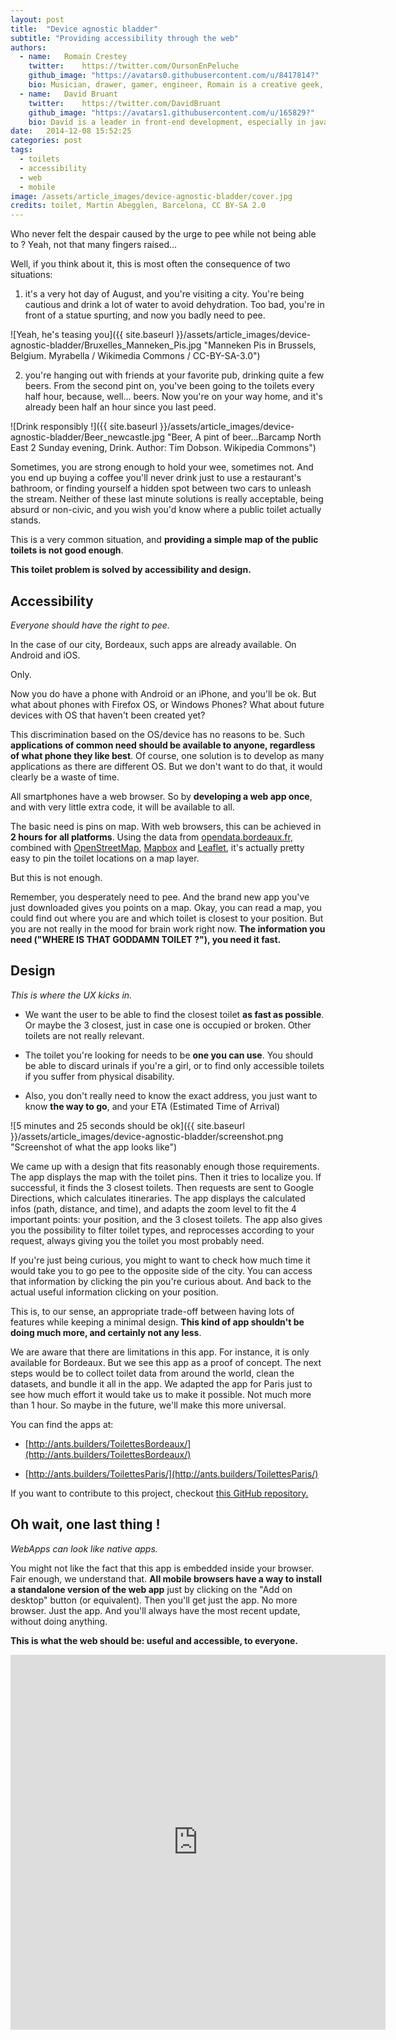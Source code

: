 ```yaml
---
layout: post
title:  "Device agnostic bladder"
subtitle: "Providing accessibility through the web"
authors:
  - name:   Romain Crestey
    twitter:    https://twitter.com/OursonEnPeluche
    github_image: "https://avatars0.githubusercontent.com/u/8417814?"
    bio: Musician, drawer, gamer, engineer, Romain is a creative geek, convinced that the best technology is half useless without a well-thought design. With a growing UX interest, he works on developing ergonomic solutions to help give the users back the control on their data.
  - name:   David Bruant
    twitter:    https://twitter.com/DavidBruant
    github_image: "https://avatars1.githubusercontent.com/u/165829?"
    bio: David is a leader in front-end development, especially in javascript and standards specification. Contributor to Mozilla, he believes deeply in open web and open source. He teaches coding to young children and datavisualization in design schools.
date:   2014-12-08 15:52:25
categories: post
tags: 
  - toilets
  - accessibility
  - web
  - mobile
image: /assets/article_images/device-agnostic-bladder/cover.jpg
credits: toilet, Martin Abegglen, Barcelona, CC BY-SA 2.0
---
```


Who never felt the despair caused by the urge to pee while not being able to ? Yeah, not that many fingers raised...

Well, if you think about it, this is most often the consequence of two situations:

1) it's a very hot day of August, and you're visiting a city. You're being cautious and drink a lot of water to avoid dehydration. Too bad, you're in front of a statue spurting, and now you badly need to pee.

![Yeah, he's teasing you]({{ site.baseurl }}/assets/article_images/device-agnostic-bladder/Bruxelles_Manneken_Pis.jpg "Manneken Pis in Brussels, Belgium. Myrabella / Wikimedia Commons / CC-BY-SA-3.0")

2) you're hanging out with friends at your favorite pub, drinking quite a few beers. From the second pint on, you've been going to the toilets every half hour, because, well... beers. Now you're on your way home, and it's already been half an hour since you last peed.

![Drink responsibly !]({{ site.baseurl }}/assets/article_images/device-agnostic-bladder/Beer_newcastle.jpg "Beer, A pint of beer...Barcamp North East 2 Sunday evening, Drink. Author: Tim Dobson. Wikipedia Commons")


Sometimes, you are strong enough to hold your wee, sometimes not. And you end up buying a coffee you'll never drink just to use a restaurant's bathroom, or finding yourself a hidden spot between two cars to unleash the stream.
Neither of these last minute solutions is really acceptable, being absurd or non-civic, and you wish you'd know where a public toilet actually stands.

This is a very common situation, and **providing a simple map of the public toilets is not good enough**. 

**This toilet problem is solved by accessibility and design.**


## Accessibility
*Everyone should have the right to pee.*

In the case of our city, Bordeaux, such apps are already available. On Android and iOS.

Only.

Now you do have a phone with Android or an iPhone, and you'll be ok. But what about phones with Firefox OS, or Windows Phones? What about future devices with OS that haven't been created yet?

This discrimination based on the OS/device has no reasons to be. Such **applications of common need should be available to anyone, regardless of what phone they like best**. Of course, one solution is to develop as many applications as there are different OS. But we don't want to do that, it would clearly be a waste of time.

All smartphones have a web browser. So by **developing a web app once**, and with very little extra code, it will be available to all.

 The basic need is pins on map. With web browsers, this can be achieved in **2 hours for all platforms**. Using the data from [opendata.bordeaux.fr](http://opendata.bordeaux.fr), combined with [OpenStreetMap](http://www.openstreetmap.org/#map=5/51.500/-0.100), [Mapbox](https://www.mapbox.com) and [Leaflet](http://leafletjs.com), it's actually pretty easy to pin the toilet locations on a map layer.

 But this is not enough.

 Remember, you desperately need to pee. And the brand new app you've just downloaded gives you points on a map. Okay, you can read a map, you could find out where you are and which toilet is closest to your position. But you are not really in the mood for brain work right now. **The information you need ("WHERE IS THAT GODDAMN TOILET ?"), you need it fast.**

## Design
*This is where the UX kicks in.*

* We want the user to be able to find the closest toilet **as fast as possible**. Or maybe the 3 closest, just in case one is occupied or broken. Other toilets are not really relevant.

* The toilet you're looking for needs to be **one you can use**. You should be able to discard urinals if you're a girl, or to find only accessible toilets if you suffer from physical disability.

* Also, you don't really need to know the exact address, you just want to know **the way to go**, and your ETA (Estimated Time of Arrival)

![5 minutes and 25 seconds should be ok]({{ site.baseurl }}/assets/article_images/device-agnostic-bladder/screenshot.png "Screenshot of what the app looks like")

We came up with a design that fits reasonably enough those requirements. The app displays the map with the toilet pins. Then it tries to localize you. If successful, it finds the 3 closest toilets. Then requests are sent to Google Directions, which calculates itineraries. The app displays the calculated infos (path, distance, and time), and adapts the zoom level to fit the 4 important points: your position, and the 3 closest toilets.
The app also gives you the possibility to filter toilet types, and reprocesses according to your request, always giving you the toilet you most probably need.

If you're just being curious, you might to want to check how much time it would take you to go pee to the opposite side of the city. You can access that information by clicking the pin you're curious about. And back to the actual useful information clicking on your position.

This is, to our sense, an appropriate trade-off between having lots of features while keeping a minimal design. **This kind of app shouldn't be doing much more, and certainly not any less**.

We are aware that there are limitations in this app. For instance, it is only available for Bordeaux. But we see this app as a proof of concept. The next steps would be to collect toilet data from around the world, clean the datasets, and bundle it all in the app. We adapted the app for Paris just to see how much effort it would take us to make it possible. Not much more than 1 hour. So maybe in the future, we'll make this more universal.

You can find the apps at:

* [http://ants.builders/ToilettesBordeaux/](http://ants.builders/ToilettesBordeaux/)

* [http://ants.builders/ToilettesParis/](http://ants.builders/ToilettesParis/)

If you want to contribute to this project, checkout
[this GitHub repository.](https://github.com/anthill/ToilettesBordeaux/)

## Oh wait, one last thing !
*WebApps can look like native apps.*

You might not like the fact that this app is embedded inside your browser. Fair enough, we understand that. **All mobile browsers have a way to install a standalone version of the web app** just by clicking on the "Add on desktop" button (or equivalent). Then you'll get just the app. No more browser. Just the app. And you'll always have the most recent update, without doing anything.

**This is what the web should be: useful and accessible, to everyone.**

<iframe class="vine-embed" src="https://vine.co/v/OrPUOZDTIJD/card" width="600" height="600" frameborder="0"></iframe>
<br/>


